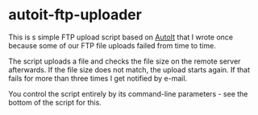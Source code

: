 autoit-ftp-uploader
===================

This is s simple FTP upload script based on [AutoIt](http://www.autoitscript.com/site/autoit/) that I wrote once because some of our FTP file uploads failed from time to time. 

The script uploads a file and checks the file size on the remote server afterwards. If the file size does not match, the upload starts again. If that fails for more than three times I get notified by e-mail.

You control the script entirely by its command-line parameters - see the bottom of the script for this.
